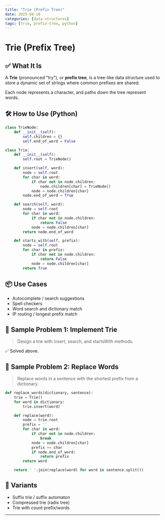 ```yaml
---
title: "Trie (Prefix Tree)"
date: 2025-04-10
categories: [data-structures]
tags: [trie, prefix-tree, python]
---
```


# Trie (Prefix Tree)

## ✅ What It Is

A **Trie** (pronounced "try"), or **prefix tree**, is a tree-like data structure used to store a dynamic set of strings where common prefixes are shared.

Each node represents a character, and paths down the tree represent words.

## 🛠️ How to Use (Python)

```python
class TrieNode:
    def __init__(self):
        self.children = {}
        self.end_of_word = False

class Trie:
    def __init__(self):
        self.root = TrieNode()

    def insert(self, word):
        node = self.root
        for char in word:
            if char not in node.children:
                node.children[char] = TrieNode()
            node = node.children[char]
        node.end_of_word = True

    def search(self, word):
        node = self.root
        for char in word:
            if char not in node.children:
                return False
            node = node.children[char]
        return node.end_of_word

    def starts_with(self, prefix):
        node = self.root
        for char in prefix:
            if char not in node.children:
                return False
            node = node.children[char]
        return True
```

## 📦 Use Cases

- Autocomplete / search suggestions
- Spell checkers
- Word search and dictionary match
- IP routing / longest prefix match

## 📘 Sample Problem 1: Implement Trie

> Design a trie with insert, search, and startsWith methods.

✅ Solved above.

## 📘 Sample Problem 2: Replace Words

> Replace words in a sentence with the shortest prefix from a dictionary.

```python
def replace_words(dictionary, sentence):
    trie = Trie()
    for word in dictionary:
        trie.insert(word)

    def replace(word):
        node = trie.root
        prefix = ''
        for char in word:
            if char not in node.children:
                break
            node = node.children[char]
            prefix += char
            if node.end_of_word:
                return prefix
        return word

    return ' '.join(replace(word) for word in sentence.split())
```

## 🔁 Variants

- Suffix trie / suffix automaton
- Compressed trie (radix tree)
- Trie with count prefix/words

---

